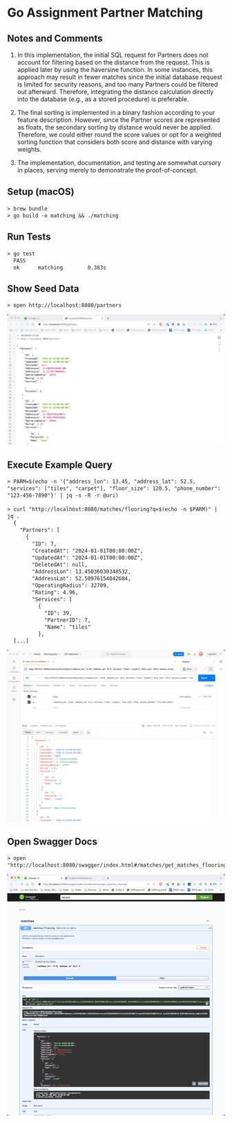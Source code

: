# Go Assignment Partner Matching

## Notes and Comments

1. In this implementation, the initial SQL request for Partners does not account
for filtering based on the distance from the request. This is applied later by
using the haversine function. In some instances, this approach may result in fewer
matches since the initial database request is limited for security reasons, and too
many Partners could be filtered out afterward. Therefore, integrating the distance
calculation directly into the database (e.g., as a stored procedure) is preferable.

2. The final sorting is implemented in a binary fashion according to your feature
description. However, since the Partner scores are represented as floats, the
secondary sorting by distance would never be applied. Therefore, we could either
round the score values or opt for a weighted sorting function that considers both
score and distance with varying weights.

3. The implementation, documentation, and testing are somewhat cursory in places,
serving merely to demonstrate the proof-of-concept.


## Setup (macOS)

    > brew bundle
    > go build -o matching && ./matching


## Run Tests

    > go test
      PASS
      ok      matching        0.383s


## Show Seed Data

    > open http://localhost:8080/partners

![Partner Index](static/partner-index.png)


## Execute Example Query

    > PARM=$(echo -n '{"address_lon": 13.45, "address_lat": 52.5, "services": ["tiles", "carpet"], "floor_size": 120.5, "phone_number": "123-456-7890"}' | jq -s -R -r @uri)

    > curl "http://localhost:8080/matches/flooring?q=$(echo -n $PARM)" | jq .
      {
        "Partners": [
          {
            "ID": 7,
            "CreatedAt": "2024-01-01T00:00:00Z",
            "UpdatedAt": "2024-01-01T00:00:00Z",
            "DeletedAt": null,
            "AddressLon": 13.45036030348532,
            "AddressLat": 52.50976154042684,
            "OperatingRadius": 32709,
            "Rating": 4.96,
            "Services": [
              {
                "ID": 39,
                "PartnerID": 7,
                "Name": "tiles"
              },
      [...]

![Postman Request](static/postman-request.png)


## Open Swagger Docs

    > open "http://localhost:8080/swagger/index.html#/matches/get_matches_flooring"

![Swagger Docs](static/swagger-docs.png)
